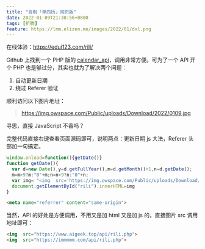 ```yaml
---
title: "自制「单向历」网页版"
date: 2022-01-09T21:38:56+0800
tags: [折腾]
feature: https://lmm.elizen.me/images/2022/01/dxl.png
---
```


在线体验：<https://edui123.com/rili/>

Github 上找到一个 PHP 版的 [calendar_api](https://github.com/zzzhxxx/calendar_api)，调用非常方便。可为了一个 API 开个 PHP 也是够过分，其实也就为了解决两个问题：

1. 自动更新日期
2. 绕过 Referer 验证

顺利访问以下图片地址：

> https://img.owspace.com/Public/uploads/Download/2022/0109.jpg

寻思，直接 JavaScript 不香吗？

完整代码直接右键查看页面源码即可，说明两点：更新日期 js 大法，Referer 头部加一句搞定。

```javascript
window.onload=function(){getDate()}
function getDate(){
  var d=new Date(),y=d.getFullYear(),m=d.getMonth()+1,n=d.getDate();
  m=m>9?m:"0"+m;n=n>9?n:"0"+n;
  var img= "<img  src='https://img.owspace.com/Public/uploads/Download/"+y+"/"+m+n+".jpg'>"
  document.getElementById("rili").innerHTML=img
}
```

```html
<meta name="referrer" content="same-origin">
```

当然，API 的好处是方便调用，不用又是加 html 又是加 js 的，直接图片 src 调用地址即可：

```html
<img  src="https://www.aigeek.top/api/rili.php">
<img  src="https://immmmm.com/api/rili.php">
```